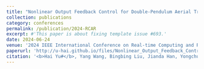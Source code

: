 ```yaml
---
title: "Nonlinear Output Feedback Control for Double-Pendulum Aerial Transportation Systems with Variable-Length Cable"
collection: publications
category: conferences
permalink: /publication/2024-RCAR
excerpt: #'This paper is about fixing template issue #693.'
date: 2024-06-24
venue: '2024 IEEE International Conference on Real-time Computing and Robotics (RCAR)' #'GitHub Journal of Bugs'
paperurl: 'http://u-hai.github.io/files/Nonlinear_Output_Feedback_Control_for_Double-Pendulum_Aerial_Transportation_Systems_with_Variable-Length_Cable.pdf'
citation: '<b>Hai Yu#</b>, Yang Wang, Bingbing Liu, Jianda Han, Yongchun Fang, Xiao Liang*'
---
```

<!-- Design a nonlinear anti-swing controller for the aerial transportation system with flexible rope. -->
